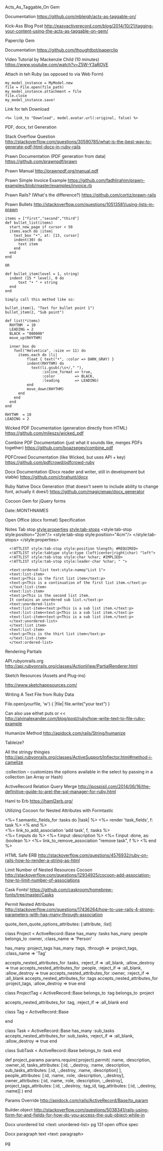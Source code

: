 Acts_As_Taggable_On Gem

  Documentation
    https://github.com/mbleigh/acts-as-taggable-on/

  Kick-Ass Blog Post 
    http://easyactiverecord.com/blog/2014/10/21/tagging-your-content-using-the-acts-as-taggable-on-gem/

Paperclip Gem

  Documentation
    https://github.com/thoughtbot/paperclip
  
  Video Tutorial by Mackenzie Child (10 minutes)
    https://www.youtube.com/watch?v=Z5W-Y3aROVE

  Attach in teh Ruby (as opposed to via Web Form)

    my_model_instance = MyModel.new
    file = File.open(file_path)
    my_model_instance.attachment = file
    file.close
    my_model_instance.save!

  Link for teh Download

    <%= link_to "Download", model.avatar.url(:original, false) %>    

PDF, docx, txt Generation

  Stack Overflow Question
    http://stackoverflow.com/questions/30590785/what-is-the-best-way-to-generate-pdf-html-docx-in-ruby-rails

  Prawn Documentation (PDF generation from data)
    https://github.com/prawnpdf/prawn

  Prawn Manual
    http://prawnpdf.org/manual.pdf

  Prawn Simple Invoice Example 
    https://github.com/fadhlirahim/prawn-examples/blob/master/examples/invoice.rb

  Prawn Rails? (What's the difference?)
    https://github.com/cortiz/prawn-rails

  Prawn Bullets
    http://stackoverflow.com/questions/10513581/using-lists-in-prawn

    items = ["first","second","third"]
    def bullet_list(items)
      start_new_page if cursor < 50
      items.each do |item|
        text_box "•", at: [13, cursor]
        indent(30) do
          text item
        end
      end
    end

    OR

    def bullet_item(level = 1, string)
      indent (15 * level), 0 do
          text "• " + string
      end
    end
    
    Simply call this method like so:

    bullet_item(1, "Text for bullet point 1")
    bullet_item(2, "Sub point")

    def list(*items)
      RHYTHM  = 10
      LEADING = 2
      BLACK = "000000"
      move_up(RHYTHM)

      inner_box do
        font("Helvetica", :size => 11) do
          items.each do |li|
              float { text("•", :color => DARK_GRAY) }
              indent(RHYTHM) do
                text(li.gsub(/\s+/," "),
                     :inline_format => true,
                     :color         => BLACK,
                     :leading       => LEADING)
              end
              move_down(RHYTHM)
          end
        end
      end
    end

    RHYTHM  = 10
    LEADING = 2

  Wicked PDF Documentation (generation directly from HTML)
    https://github.com/mileszs/wicked_pdf

  Combine PDF Documentation (just what it sounds like, merges PDFs together)
    https://github.com/boazsegev/combine_pdf

  PDFCrowd Documentation (like Wicked, but uses API + key)
    https://github.com/pdfcrowd/pdfcrowd-ruby

  Docx Documentation (Docx reader and writer, still in development but stable)
    https://github.com/chrahunt/docx

  Ruby Native Docx Generation (that doesn't seem to include ability to change font, actually it does!)
    https://github.com/magicienap/docx_generator

Cocoon Gem for jQuery forms 

Date::MONTHNAMES

Open Office (docx format)
  Specification

  Notes
    Tab stop 
      <style:properties>
      <style:tab-stops>
      <style:tab-stop style:position="2cm"/>
      <style:tab-stop style:position="4cm"/>
      </style:tab-stops>
      </style:properties>

      <!ATTLIST style:tab-stop style:position %length; #REQUIRED>
      <!ATTLIST style:tabtype style:type (left|center|right|char) "left">
      <!ATTLIST style:tab-stop style:char %char; #IMPLIED>
      <!ATTLIST style:tab-stop style:leader-char %char; " "> 

      <text:ordered-list text:style-namep"List 1">
      <text:list-item>
      <text:p<This is the first list item</text:p>
      <text:p<This is a continuation of the first list item.</text:p>
      </text:list-item>
      <text:list-item>
      <text:p<This is the second list item.
      It contains an unordered sub list.</text:p>
      <text:unordered-list>
      <text:list-item<<text:p<This is a sub list item.</text:p>
      <text:list-item<<text:p<This is a sub list item.</text:p>
      <text:list-item<<text:p<This is a sub list item.</text:p>
      </text:unordered-list>
      </text:list item>
      <text:list-item>
      <text:p<This is the thirt list item</text:p>
      </text:list-item>
      </text:ordered-list>

Rendering Partials

  API.rubyonrails.org
    http://api.rubyonrails.org/classes/ActionView/PartialRenderer.html

Sketch Resources (Assets and Plug-ins)

  http://www.sketchappsources.com/

Writing A Text File from Ruby Data
  
  File.open(yourfile, 'w') { |file| file.write("your text") }

  Can also use eithet puts or << 
    http://alvinalexander.com/blog/post/ruby/how-write-text-to-file-ruby-example

Humanize Method
  http://apidock.com/rails/String/humanize

Tableize? 

All the stringy thingies
  http://api.rubyonrails.org/classes/ActiveSupport/Inflector.html#method-i-camelize

:collection – customizes the options available in the select by passing in a collection (an Array or Hash)

ActiveRecord Relation Query Merge
  http://jpospisil.com/2014/06/16/the-definitive-guide-to-arel-the-sql-manager-for-ruby.html

Haml to Erb
  https://haml2erb.org/

Utilizing Cocoon for Nested Attributes with Formtastic

  <div id="tasks">
    <%= f.semantic_fields_for :tasks do |task| %>
      <%= render 'task_fields', f: task %>
    <% end %>
    <div class="links">
      <%= link_to_add_association 'add task', f, :tasks %>
    </div>
  </div>

  <div class="nested-fields">
    <%= f.inputs do %>
      <%= f.input :description %>
      <%= f.input :done, as: :boolean %>
      <%= link_to_remove_association "remove task", f %>
    <% end %>
  </div>

HTML Safe ERB
  http://stackoverflow.com/questions/4576932/ruby-on-rails-how-to-render-a-string-as-html

Limit Number of Nested Resources Cocoon
  http://stackoverflow.com/questions/12934925/cocoon-add-association-how-to-limit-number-of-associations

Cask Fonts!
  https://github.com/caskroom/homebrew-fonts/tree/master/Casks

Permit Nested Attributes
  http://stackoverflow.com/questions/17436264/how-to-use-rails-4-strong-parameters-with-has-many-through-association

  quote_item_quote_options_attributes: [:attribute, :list]

class Project < ActiveRecord::Base
  has_many :tasks
  has_many :people
  belongs_to :owner, :class_name => 'Person'

  has_many :project_tags
  has_many :tags, :through => :project_tags, :class_name => 'Tag'

  accepts_nested_attributes_for :tasks, :reject_if => :all_blank, :allow_destroy => true
  accepts_nested_attributes_for :people, :reject_if => :all_blank, :allow_destroy => true
  accepts_nested_attributes_for :owner, :reject_if => :all_blank
  accepts_nested_attributes_for :tags
  accepts_nested_attributes_for :project_tags, :allow_destroy => true
end

class ProjectTag < ActiveRecord::Base
  belongs_to :tag
  belongs_to :project

  accepts_nested_attributes_for :tag, :reject_if => :all_blank
end

class Tag < ActiveRecord::Base

end

class Task < ActiveRecord::Base
  has_many :sub_tasks
  accepts_nested_attributes_for :sub_tasks, :reject_if => :all_blank, :allow_destroy => true
end

class SubTask < ActiveRecord::Base
  belongs_to :task
end

def project_params
    params.require(:project).permit(
        :name, :description, :owner_id,
        tasks_attributes: [:id, :_destroy, :name, :description, sub_tasks_attributes: [:id, :_destroy, :name, :description] ],
        people_attributes: [:id, :name, :role, :description, :_destroy],
        owner_attributes: [:id, :name, :role, :description, :_destroy],
        project_tags_attributes: [:id, :_destroy, :tag_id, tag_attributes: [:id, :_destroy, :name]]
    )
end

Params Override
  http://apidock.com/rails/ActiveRecord/Base/to_param

Builder.object
  http://stackoverflow.com/questions/5038341/rails-using-form-for-and-fields-for-how-do-you-access-the-sub-object-while-in


Docx unordered list
  <text: unordered-list>
pg 131 open office spec

Docx paragraph text
  <text: paragraph>

pg 

